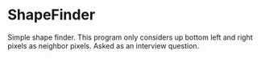 # ShapeFinder
Simple shape finder. This program only considers up bottom left and right pixels as neighbor pixels.
Asked as an interview question.
